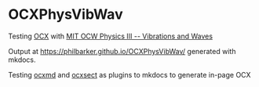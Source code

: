 # OCXPhysVibWav
Testing [OCX](https://k12ocx.github.io/k12ocx-specs/) with [MIT OCW Physics III -- Vibrations and Waves](https://ocw.mit.edu/courses/physics/8-03sc-physics-iii-vibrations-and-waves-fall-2016/)

Output at https://philbarker.github.io/OCXPhysVibWav/ generated with mkdocs.

Testing [ocxmd](https://github.com/philbarker/ocxmd) and [ocxsect](https://github.com/philbarker/ocxsect) as plugins to mkdocs to generate in-page OCX
